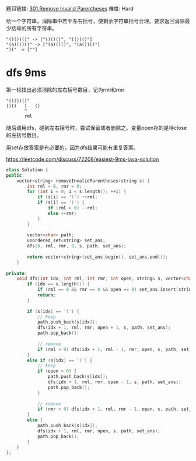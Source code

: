 题目链接: [301.Remove Invalid Parentheses][1]
难度: Hard

给一个字符串，消除串中若干左右括号，使剩余字符串括号合理。要求返回消除最少括号的所有字符串。

```
"()())()" -> ["()()()", "(())()"]
"(a)())()" -> ["(a)()()", "(a())()"]
")(" -> [""]
```


# dfs 9ms

第一轮找出必须消除的左右括号数目，记为rml和rmr
```
"()())()"
()()   )   ()
       ^
	   rml
```

随后调用dfs，碰到左右括号时，尝试保留或者删除之。变量open存的是待close的左括号数目。

用set存放答案是有必要的，因为dfs结果可能有重复答案。

https://leetcode.com/discuss/72208/easiest-9ms-java-solution

```cpp
class Solution {
public:
    vector<string> removeInvalidParentheses(string s) {
        int rml = 0, rmr = 0;
        for (int i = 0; i < s.length(); ++i) {
            if (s[i] == '(') ++rml;
            if (s[i] == ')') {
                if (rml > 0) --rml;
                else ++rmr;
            }
        }
        
        vector<char> path;
        unordered_set<string> set_ans;
        dfs(0, rml, rmr, 0, s, path, set_ans);
        
        return vector<string>(set_ans.begin(), set_ans.end());
    }
    
private:
    void dfs(int idx, int rml, int rmr, int open, string& s, vector<char>& path, unordered_set<string>& set_ans) {
        if (idx == s.length()) {
            if (rml == 0 && rmr == 0 && open == 0) set_ans.insert(string(path.begin(), path.end()));
            return;
        }
        
        if (s[idx] == '(') {
            // keep
            path.push_back(s[idx]);
            dfs(idx + 1, rml, rmr, open + 1, s, path, set_ans);
            path.pop_back();
            
            // remove
            if (rml > 0) dfs(idx + 1, rml - 1, rmr, open, s, path, set_ans);
        }
        else if (s[idx] == ')') {
            // keep 
            if (open > 0) {
                path.push_back(s[idx]);
                dfs(idx + 1, rml, rmr, open - 1, s, path, set_ans);
                path.pop_back();
            }
            
            // remove
            if (rmr > 0) dfs(idx + 1, rml, rmr - 1, open, s, path, set_ans);
        }
        else {
            path.push_back(s[idx]);
            dfs(idx + 1, rml, rmr, open, s, path, set_ans);
            path.pop_back();
        }
    }
};
```

[1]: https://leetcode.com/problems/remove-invalid-parentheses/